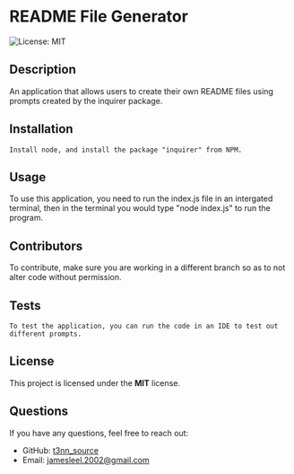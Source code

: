 # README File Generator


  ![License: MIT](https://img.shields.io/badge/License-MIT-yellow.svg)

## Description
An application that allows users to create their own README files using prompts created by the inquirer package.

## Installation
```
Install node, and install the package "inquirer" from NPM.
```

## Usage
To use this application, you need to run the index.js file in an intergated terminal, then in the terminal you would type "node index.js" to run the program.

## Contributors
To contribute, make sure you are working in a different branch so as to not alter code without permission.

## Tests
```
To test the application, you can run the code in an IDE to test out different prompts.
```

## License

This project is licensed under the **MIT** license.

## Questions
If you have any questions, feel free to reach out:
- GitHub: [t3nn_source](https://github.com/t3nn_source)
- Email: jamesleel.2002@gmail.com
    
